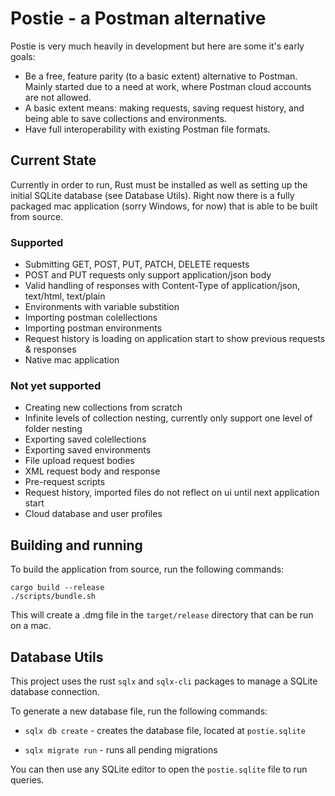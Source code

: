 # Postie - a Postman alternative

Postie is very much heavily in development but here are some it's early goals:
- Be a free, feature parity (to a basic extent) alternative to Postman.
Mainly started due to a need at work, where Postman cloud accounts are not allowed.
- A basic extent means: making requests, saving request history, and being able to 
save collections and environments.
- Have full interoperability with existing Postman file formats.

## Current State
Currently in order to run, Rust must be installed as well as setting up the initial SQLite database (see Database Utils).
Right now there is a fully packaged mac application (sorry Windows, for now) that is able to be built from source.
### Supported
- Submitting GET, POST, PUT, PATCH, DELETE requests
- POST and PUT requests only support application/json body
- Valid handling of responses with Content-Type of application/json, text/html, text/plain
- Environments with variable substition
- Importing postman colellections
- Importing postman environments
- Request history is loading on application start to show previous requests & responses
- Native mac application

### Not yet supported
- Creating new collections from scratch
- Infinite levels of collection nesting, currently only support one level of folder nesting
- Exporting saved colellections
- Exporting saved environments
- File upload request bodies
- XML request body and response
- Pre-request scripts
- Request history, imported files do not reflect on ui until next application start
- Cloud database and user profiles

## Building and running
To build the application from source, run the following commands:
```shell
cargo build --release
./scripts/bundle.sh
```
This will create a .dmg file in the `target/release` directory that can be run on a mac.

## Database Utils

This project uses the rust `sqlx` and `sqlx-cli` packages to manage a SQLite database connection.

To generate a new database file, run the following commands:

* `sqlx db create` - creates the database file, located at `postie.sqlite`

* `sqlx migrate run` - runs all pending migrations

You can then use any SQLite editor to open the `postie.sqlite` file to run queries.
